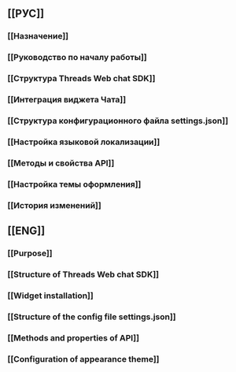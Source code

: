 ## [[РУС]]  
### [[Назначение]]
### [[Руководство по началу работы]]
### [[Структура Threads Web chat SDK]]
### [[Интеграция виджета Чата]]
### [[Структура конфигурационного файла settings.json]]
### [[Настройка языковой локализации]]
### [[Методы и свойства API]]
### [[Настройка темы оформления]]
### [[История изменений]]

## [[ENG]]  
### [[Purpose]]
### [[Structure of Threads Web chat SDK]]
### [[Widget installation]]
### [[Structure of the config file settings.json]]
### [[Methods and properties of API]]
### [[Configuration of appearance theme]]
